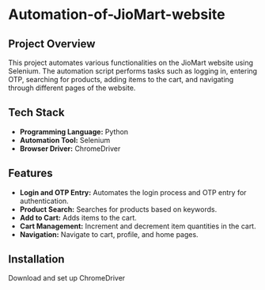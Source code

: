 # Automation-of-JioMart-website

## Project Overview
This project automates various functionalities on the JioMart website using Selenium. The automation script performs tasks such as logging in, entering OTP, searching for products, adding items to the cart, and navigating through different pages of the website.

## Tech Stack
- **Programming Language:** Python
-  **Automation Tool:** Selenium
-  **Browser Driver:** ChromeDriver

## Features
- **Login and OTP Entry:** Automates the login process and OTP entry for authentication.
- **Product Search:** Searches for products based on keywords.
- **Add to Cart:** Adds items to the cart.
- **Cart Management:** Increment and decrement item quantities in the cart.
- **Navigation:** Navigate to cart, profile, and home pages.

## Installation
Download and set up ChromeDriver
